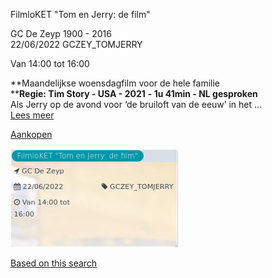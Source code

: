 FilmloKET "Tom en Jerry: de film"

GC De Zeyp 1900 - 2016  
22/06/2022 GCZEY\_TOMJERRY  

Van 14:00 tot 16:00

  

  

**Maandelijkse woensdagfilm voor de hele familie  
****Regie: Tim Story - USA - 2021**[](https://www.bol.com/be/nl/c/disney-classics/600716274/) **\- 1u 41min - NL gesproken**  
Als Jerry op de avond voor ‘de bruiloft van de eeuw’ in het ...  
[Lees meer](https://tickets.vgc.be/activity/subscribe/GCZEY_TOMJERRY)

[Aankopen](https://tickets.vgc.be/ticketingActivity/subscribe/GCZEY_TOMJERRY)

![](68414.png)

[Based on this search](https://tickets.vgc.be/activity/index?&vrijeplaatsen=1&Age%5B%5D=3%2C5&entity=276)